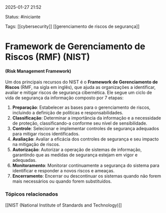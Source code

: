 
2025-01-27 21:52

Status: #iniciante 

Tags: [[cybersecurity]] [[gerenciamento de riscos de segurança]]


# Framework de Gerenciamento de Riscos (RMF) (NIST)
#### (Risk Management Framework)

Um dos principais recursos do NIST é o **Framework de Gerenciamento de Riscos** (RMF, na sigla em inglês), que ajuda as organizações a identificar, avaliar e mitigar riscos de segurança cibernética. Ele segue um ciclo de vida de segurança da informação composto por 7 etapas:

1. **Preparação**: Estabelecer as bases para o gerenciamento de riscos, incluindo a definição de políticas e responsabilidades.
2. **Classificação**: Determinar a importância da informação e a necessidade de proteção, classificando-a conforme seu nível de sensibilidade.
3. **Controle**: Selecionar e implementar controles de segurança adequados para mitigar riscos identificados.
4. **Avaliação**: Avaliar a eficácia dos controles de segurança e seu impacto na mitigação de riscos.
5. **Autorização**: Autorizar a operação de sistemas de informação, garantindo que as medidas de segurança estejam em vigor e adequadas.
6. **Monitoramento**: Monitorar continuamente a segurança do sistema para identificar e responder a novos riscos e ameaças.
7. **Encerramento**: Encerrar ou descontinuar os sistemas quando não forem mais necessários ou quando forem substituídos.

### Tópicos relacionados

[[NIST (National Institute of Standards and Technology)]]